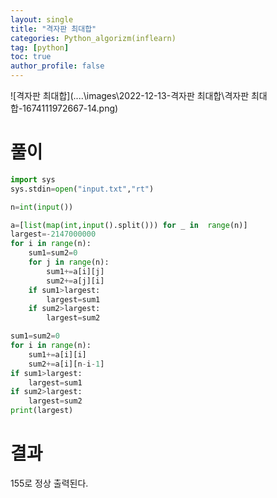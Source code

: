```yaml
---
layout: single
title: "격자판 최대합"
categories: Python_algorizm(inflearn)
tag: [python]
toc: true
author_profile: false
---
```


![격자판 최대합](..\..\images\2022-12-13-격자판 최대합\격자판 최대합-1674111972667-14.png)



# 풀이



``` python
import sys
sys.stdin=open("input.txt","rt")

n=int(input())

a=[list(map(int,input().split())) for _ in  range(n)]
largest=-2147000000
for i in range(n):
    sum1=sum2=0
    for j in range(n):
        sum1+=a[i][j]
        sum2+=a[j][i]
    if sum1>largest:
        largest=sum1
    if sum2>largest:
        largest=sum2

sum1=sum2=0
for i in range(n):
    sum1+=a[i][i]
    sum2+=a[i][n-i-1]
if sum1>largest:
    largest=sum1
if sum2>largest:
    largest=sum2
print(largest) 
```



# 결과

155로 정상 출력된다.



